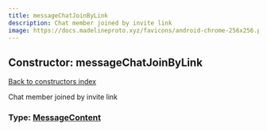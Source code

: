 ```yaml
---
title: messageChatJoinByLink
description: Chat member joined by invite link
image: https://docs.madelineproto.xyz/favicons/android-chrome-256x256.png
---
```

## Constructor: messageChatJoinByLink  
[Back to constructors index](index.md)



Chat member joined by invite link




### Type: [MessageContent](../types/MessageContent.md)


